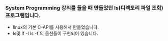<h3>
  System Programming 강의를 들을 때 만들었던 ls(디렉토리 파일 조회) 프로그램입니다.
</h3>

<ul>
<li>linux의 기본 C-API를 사용해서 만들었습니다.</li>
<li>ls및 lf -l ls -f 의 옵션들이 구현되어 있습니다.</li>
</ul>
